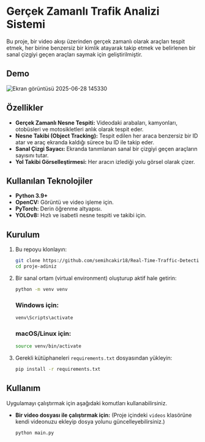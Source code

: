 # Gerçek Zamanlı Trafik Analizi Sistemi

Bu proje, bir video akışı üzerinden gerçek zamanlı olarak araçları tespit etmek, her birine benzersiz bir kimlik atayarak takip etmek ve belirlenen bir sanal çizgiyi geçen araçları saymak için geliştirilmiştir.

## Demo

![Ekran görüntüsü 2025-06-28 145330](https://github.com/user-attachments/assets/d9bbabd6-fcb0-4cc3-be8c-60b08de27709)


## Özellikler

- **Gerçek Zamanlı Nesne Tespiti:** Videodaki arabaları, kamyonları, otobüsleri ve motosikletleri anlık olarak tespit eder.
- **Nesne Takibi (Object Tracking):** Tespit edilen her araca benzersiz bir ID atar ve araç ekranda kaldığı sürece bu ID ile takip eder.
- **Sanal Çizgi Sayacı:** Ekranda tanımlanan sanal bir çizgiyi geçen araçların sayısını tutar.
- **Yol Takibi Görselleştirmesi:** Her aracın izlediği yolu görsel olarak çizer.

## Kullanılan Teknolojiler

- **Python 3.9+**
- **OpenCV:** Görüntü ve video işleme için.
- **PyTorch:** Derin öğrenme altyapısı.
- **YOLOv8:** Hızlı ve isabetli nesne tespiti ve takibi için.

## Kurulum

1.  Bu repoyu klonlayın:
    ```bash
    git clone https://github.com/semihcakir18/Real-Time-Traffic-Detection
    cd proje-adiniz
    ```

2.  Bir sanal ortam (virtual environment) oluşturup aktif hale getirin:
    ```bash
    python -m venv venv
    ```
    ### Windows için:
     ```bash
    venv\Scripts\activate
    ```
    
    ### macOS/Linux için:
     ```bash
    source venv/bin/activate
    ```



3.  Gerekli kütüphaneleri `requirements.txt` dosyasından yükleyin:
    ```bash
    pip install -r requirements.txt
    ```

## Kullanım

Uygulamayı çalıştırmak için aşağıdaki komutları kullanabilirsiniz.

- **Bir video dosyası ile çalıştırmak için:**
  (Proje içindeki `videos` klasörüne kendi videonuzu ekleyip dosya yolunu güncelleyebilirsiniz.)
  ```bash
  python main.py
